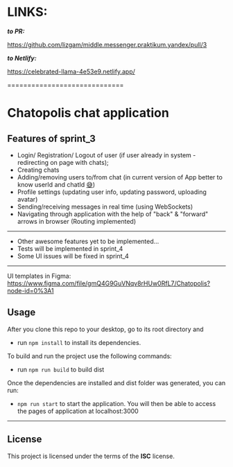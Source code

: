 # **LINKS:**

**_to PR:_**

https://github.com/lizgam/middle.messenger.praktikum.yandex/pull/3

**_to Netlify:_**

https://celebrated-llama-4e53e9.netlify.app/

=============================

# Chatopolis chat application

## Features of sprint_3

-   Login/ Registration/ Logout of user (if user already in system - redirecting on page with chats);
-   Creating chats
-   Adding/removing users to/from chat (in current version of App better to know userId and chatId [:sweat_smile:]("#" ":sweat_smile:"))
-   Profile settings (updating user info, updating password, uploading avatar)
-   Sending/receiving messages in real time (using WebSockets)
-   Navigating through application with the help of "back" & "forward" arrows in browser (Routing implemented)

---
-   Other awesome features yet to be implemented...
-   Tests will be implemented in sprint_4
-   Some UI issues will be fixed  in sprint_4

---

UI templates in Figma: https://www.figma.com/file/gmQ4G9GuVNqv8rHUw0RfL7/Chatopolis?node-id=0%3A1

## Usage

After you clone this repo to your desktop, go to its root directory and

-   run `npm install` to install its dependencies.

To build and run the project use the following commands:

-   run `npm run build` to build dist

Once the dependencies are installed and dist folder was generated, you can run:

-   `npm run start` to start the application.
    You will then be able to access the pages of application at localhost:3000


---

## License

This project is licensed under the terms of the **ISC** license.
